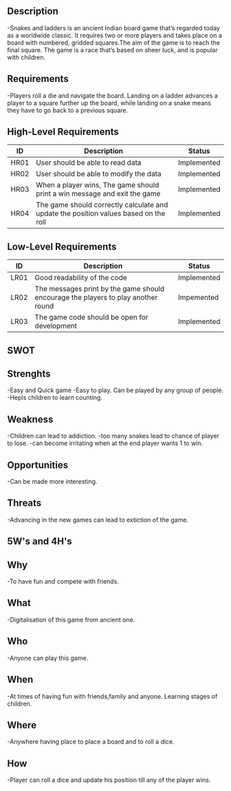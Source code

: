 ## Description
-Snakes and ladders is an ancient Indian board game that’s regarded today as a worldwide classic. It requires two or more players and takes place on a board with numbered, gridded squares.The aim of the game is to reach the final square. The game is a race that’s based on sheer luck, and is popular with children. 
</br> 

## Requirements
-Players roll a die and navigate the board. Landing on a ladder advances a player to a square further up the board, while landing on a snake means they have to go back to a previous square.
</br>

## High-Level Requirements

|  ID|Description|Status|
  |---|---|---|
  | HR01 | User should be able to read data  | Implemented |
  | HR02 | User should be able to modify the data  | Implemented |
  | HR03 | When a player wins, The game should print a win message and exit the game | Implemented |
  | HR04 | The game should correctly calculate and update the position values based on the roll | Implemented

## Low-Level Requirements
|  ID|Description|Status|
  |---|---|---|
  | LR01 | Good readability of the code | Implemented |
  | LR02 | The messages print by the game should encourage the players to play another round | Impemented|
  | LR03 | The game code should be open for development | Implemented |

## SWOT
## Strenghts
-Easy and Quick game
-Easy to play. Can be played by any group of people.
-Hepls children to learn counting. 
## Weakness
-Children can lead to addiction.
-too many snakes lead to chance of player to lose.
-can become irritating when at the end player wants 1 to win.
## Opportunities
-Can be made more interesting.
## Threats
-Advancing in the new games can lead to extiction of the game.

## 5W's and 4H's
## Why
-To have fun and compete with friends.
## What
-Digitalisation of this game from ancient one.
## Who
-Anyone can play this game. 
## When
-At times of having fun with friends,family and anyone. Learning stages of children.
## Where
-Anywhere having place to place a board and to roll a dice.
## How
-Player can roll a dice and update his position till any of the player wins.
